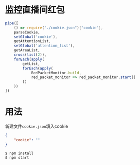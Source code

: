 # 监控直播间红包

```js
pipe([
    () => require("./cookie.json")["cookie"],
    parseCookie,
    setGlobal('cookie'),
    getAttentionList,
    setGlobal('attention_list'),
    getAreaList,
    cross(list(2)),
    forEach(apply(
        getList,
        forEach(apply(
            RedPacketMonitor.build,
            red_packet_monitor => red_packet_monitor.start()
        ))
    ))
])
```
# 用法

新建文件`cookie.json`填入cookie
```json
{
    "cookie": ""
}
```


```
$ npm install
$ npm start
```